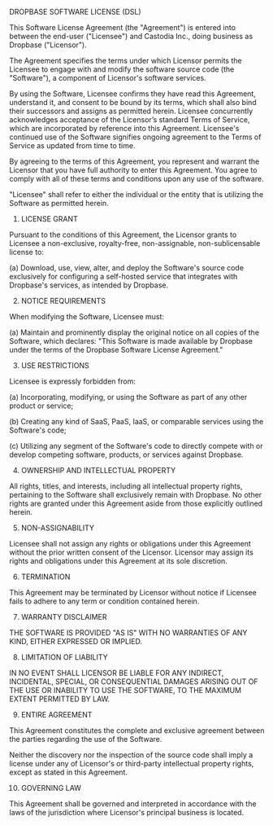 DROPBASE SOFTWARE LICENSE (DSL)

This Software License Agreement (the "Agreement") is entered into between the end-user ("Licensee") and Castodia Inc., doing business as Dropbase ("Licensor").

The Agreement specifies the terms under which Licensor permits the Licensee to engage with and modify the software source code (the "Software"), a component of Licensor's software services.

By using the Software, Licensee confirms they have read this Agreement, understand it, and consent to be bound by its terms, which shall also bind their successors and assigns as permitted herein. Licensee concurrently acknowledges acceptance of the Licensor’s standard Terms of Service, which are incorporated by reference into this Agreement. Licensee's continued use of the Software signifies ongoing agreement to the Terms of Service as updated from time to time.

By agreeing to the terms of this Agreement, you represent and warrant the Licensor that you have full authority to enter this Agreement. You agree to comply with all of these terms and conditions upon any use of the software.

"Licensee" shall refer to either the individual or the entity that is utilizing the Software as permitted herein.

1. LICENSE GRANT

Pursuant to the conditions of this Agreement, the Licensor grants to Licensee a non-exclusive, royalty-free, non-assignable, non-sublicensable license to:

(a) Download, use, view, alter, and deploy the Software's source code exclusively for configuring a self-hosted service that integrates with Dropbase's services, as intended by Dropbase.

2. NOTICE REQUIREMENTS

When modifying the Software, Licensee must:

(a) Maintain and prominently display the original notice on all copies of the Software, which declares: "This Software is made available by Dropbase under the terms of the Dropbase Software License Agreement."

3. USE RESTRICTIONS

Licensee is expressly forbidden from:

(a) Incorporating, modifying, or using the Software as part of any other product or service;

(b) Creating any kind of SaaS, PaaS, IaaS, or comparable services using the Software's code;

(c) Utilizing any segment of the Software's code to directly compete with or develop competing software, products, or services against Dropbase.

4. OWNERSHIP AND INTELLECTUAL PROPERTY

All rights, titles, and interests, including all intellectual property rights, pertaining to the Software shall exclusively remain with Dropbase. No other rights are granted under this Agreement aside from those explicitly outlined herein.

5. NON-ASSIGNABILITY

Licensee shall not assign any rights or obligations under this Agreement without the prior written consent of the Licensor. Licensor may assign its rights and obligations under this Agreement at its sole discretion.

6. TERMINATION

This Agreement may be terminated by Licensor without notice if Licensee fails to adhere to any term or condition contained herein.

7. WARRANTY DISCLAIMER

THE SOFTWARE IS PROVIDED "AS IS" WITH NO WARRANTIES OF ANY KIND, EITHER EXPRESSED OR IMPLIED.

8. LIMITATION OF LIABILITY

IN NO EVENT SHALL LICENSOR BE LIABLE FOR ANY INDIRECT, INCIDENTAL, SPECIAL, OR CONSEQUENTIAL DAMAGES ARISING OUT OF THE USE OR INABILITY TO USE THE SOFTWARE, TO THE MAXIMUM EXTENT PERMITTED BY LAW.

9. ENTIRE AGREEMENT

This Agreement constitutes the complete and exclusive agreement between the parties regarding the use of the Software.

Neither the discovery nor the inspection of the source code shall imply a license under any of Licensor's or third-party intellectual property rights, except as stated in this Agreement.

10. GOVERNING LAW

This Agreement shall be governed and interpreted in accordance with the laws of the jurisdiction where Licensor's principal business is located.
